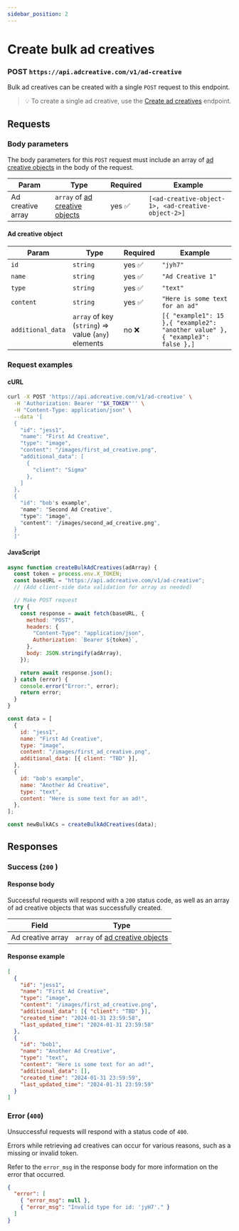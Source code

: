```yaml
---
sidebar_position: 2
---
```


# Create bulk ad creatives

### POST `https://api.adcreative.com/v1/ad-creative`

Bulk ad creatives can be created with a single `POST` request to this endpoint.

> 💡 To create a single ad creative, use the [Create ad creatives](./create-bulk-ad-creatives) endpoint.

## Requests

### Body parameters

The body parameters for this `POST` request must include an array of [ad creative objects](./create-bulk-ad-creatives#ad-creative-object) in the body of the request.

| Param             | Type                                                                            | Required | Example                                            |
| ----------------- | ------------------------------------------------------------------------------- | -------- | -------------------------------------------------- |
| Ad creative array | `array` of [ad creative objects](./create-bulk-ad-creatives#ad-creative-object) | yes ✅   | `[<ad-creative-object-1>, <ad-creative-object-2>]` |

#### Ad creative object

| Param             | Type                                               | Required | Example                                                                       |
| ----------------- | -------------------------------------------------- | -------- | ----------------------------------------------------------------------------- |
| `id`              | `string`                                           | yes ✅   | `"jyh7"`                                                                      |
| `name`            | `string`                                           | yes ✅   | `"Ad Creative 1"  `                                                           |
| `type`            | `string`                                           | yes ✅   | `"text"`                                                                      |
| `content`         | `string`                                           | yes ✅   | `"Here is some text for an ad"`                                               |
| `additional_data` | `array` of key (`string`) ⇒ value (`any`) elements | no ❌    | `[{ "example1": 15 },{ "example2": "another value" },{ "example3": false },]` |

### Request examples

#### cURL

```bash
curl -X POST 'https://api.adcreative.com/v1/ad-creative' \
  -H 'Authorization: Bearer '"$X_TOKEN"'' \
  -H "Content-Type: application/json" \
  --data '[
  {
    "id": "jess1",
    "name": "First Ad Creative",
    "type": "image",
    "content": "/images/first_ad_creative.png",
    "additional_data": [
      {
        "client": "Sigma"
      },
    ]
  },
  {
    "id": "bob's example",
    "name": "Second Ad Creative",
    "type": "image",
    "content": "/images/second_ad_creative.png",
  }
  ]'
```

#### JavaScript

```jsx
async function createBulkAdCreatives(adArray) {
  const token = process.env.X_TOKEN;
  const baseURL = "https://api.adcreative.com/v1/ad-creative";
  // (Add client-side data validation for array as needed)

  // Make POST request
  try {
    const response = await fetch(baseURL, {
      method: "POST",
      headers: {
        "Content-Type": "application/json",
        Authorization: `Bearer ${token}`,
      },
      body: JSON.stringify(adArray),
    });

    return await response.json();
  } catch (error) {
    console.error("Error:", error);
    return error;
  }
}

const data = [
  {
    id: "jess1",
    name: "First Ad Creative",
    type: "image",
    content: "/images/first_ad_creative.png",
    additional_data: [{ client: "TBD" }],
  },
  {
    id: "bob's example",
    name: "Another Ad Creative",
    type: "text",
    content: "Here is some text for an ad!",
  },
];

const newBulkACs = createBulkAdCreatives(data);
```

## Responses

### Success (`200` )

#### Response body

Successful requests will respond with a `200` status code, as well as an array of ad creative objects that was successfully created.

| Field             | Type                                                                            |
| ----------------- | ------------------------------------------------------------------------------- |
| Ad creative array | `array` of [ad creative objects](./create-bulk-ad-creatives#ad-creative-object) |

#### Response example

```json
[
  {
    "id": "jess1",
    "name": "First Ad Creative",
    "type": "image",
    "content": "/images/first_ad_creative.png",
    "additional_data": [{ "client": "TBD" }],
    "created_time": "2024-01-31 23:59:58",
    "last_updated_time": "2024-01-31 23:59:58"
  },
  {
    "id": "bob1",
    "name": "Another Ad Creative",
    "type": "text",
    "content": "Here is some text for an ad!",
    "additional_data": [],
    "created_time": "2024-01-31 23:59:59",
    "last_updated_time": "2024-01-31 23:59:59"
  }
]
```

### Error (`400`)

Unsuccessful requests will respond with a status code of `400`.

Errors while retrieving ad creatives can occur for various reasons, such as a missing or invalid token.

Refer to the `error_msg` in the response body for more information on the error that occurred.

```json
{
  "error": [
    { "error_msg": null },
    { "error_msg": "Invalid type for id: 'jyH7'." }
  ]
}
```

